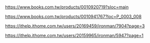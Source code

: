 https://www.books.com.tw/products/0010920719?sloc=main

https://www.books.com.tw/products/0010941767?loc=P_0003_008

https://ithelp.ithome.com.tw/users/20169459/ironman/7904?page=3

https://ithelp.ithome.com.tw/users/20159965/ironman/5947?page=1